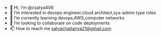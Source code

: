 - 👋 Hi, I’m @csatya406
- 👀 I’m interested in devops engineer,cloud architect,sys-admin type roles
- 🌱 I’m currently learning devops,AWS,computer networks
- 💞️ I’m looking to collaborate on code deployments
- 📫 How to reach me satyachaitanya21@gmail.com

<!---
csatya406/csatya406 is a ✨ special ✨ repository because its `README.md` (this file) appears on your GitHub profile.
You can click the Preview link to take a look at your changes.
--->
